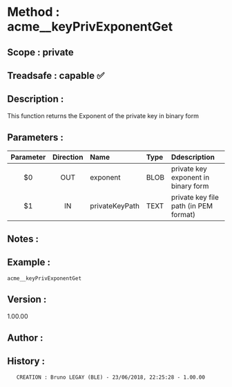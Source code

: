 ﻿# **Method :** acme__keyPrivExponentGet## **Scope :** private## **Treadsafe :** capable ✅ ## **Description :** This function returns the Exponent of the private key in binary form## **Parameters :** | Parameter | Direction | Name | Type | Ddescription | |:----:|:----:|:----|:----|:----| | $0 | OUT | exponent | BLOB | private key exponent in binary form | | $1 | IN | privateKeyPath | TEXT | private key file path (in PEM format) | ## **Notes :** ## **Example :** ```acme__keyPrivExponentGet```## **Version :** 1.00.00## **Author :** ## **History :**         CREATION : Bruno LEGAY (BLE) - 23/06/2018, 22:25:28 - 1.00.00